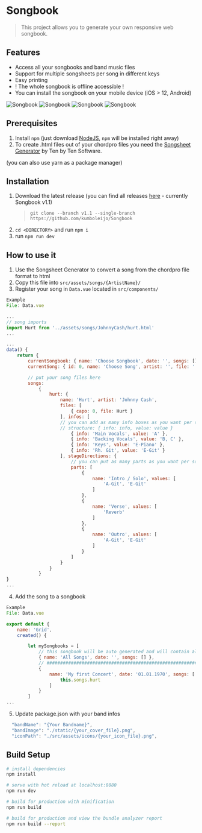 # Songbook

> This project allows you to generate your own responsive web songbook.

## Features

- Access all your songbooks and band music files
- Support for multiple songsheets per song in different keys
- Easy printing
- ! The whole songbook is offline accessible !
- You can install the songbook on your mobile device (iOS > 12, Android)

![Songbook](https://github.com/kumboleijo/Songbook/blob/master/imgs/img_1.png?raw=true)
![Songbook](https://github.com/kumboleijo/Songbook/blob/master/imgs/img_2.png?raw=true)
![Songbook](https://github.com/kumboleijo/Songbook/blob/master/imgs/ios_1.png?raw=true)
![Songbook](https://github.com/kumboleijo/Songbook/blob/master/imgs/ios_2.png?raw=true)

## Prerequisites

1.  Install `npm` (just download [NodeJS](https://nodejs.org/en/), `npm` will be installed right away)
2.  To create .html files out of your chordpro files you need the [Songsheet Generator](http://tenbyten.com/software/songsgen/) by Ten by Ten Software.

(you can also use yarn as a package manager)

## Installation

1.  Download the latest release (you can find all releases [here](https://github.com/kumboleijo/Songbook/releases) - currently Songbook v1.1)
    > `git clone --branch v1.1 --single-branch https://github.com/kumboleijo/Songbook`
2.  `cd <DIRECTORY>` and run `npm i`
3.  run `npm run dev`

## How to use it

1.  Use the Songsheet Generator to convert a song from the chordpro file format to html
2.  Copy this file into `src/assets/songs/{ArtistName}/`
3.  Register your song in `Data.vue` located in `src/components/`

```javascript
Example
File: Data.vue

...
// song imports
import Hurt from '../assets/songs/JohnnyCash/hurt.html'
...

...
data() {
    return {
        currentSongbook: { name: 'Choose Songbook', date: '', songs: [] },
        currentSong: { id: 0, name: 'Choose Song', artist: '', file: '', infos: [] },

        // put your song files here
        songs:
            {
                hurt: {
                    name: 'Hurt', artist: 'Johnny Cash',
                    files: [
                        { capo: 0, file: Hurt }
                    ], infos: [
                    // you can add as many info boxes as you want per song
                    // structure: { info: info, value: value }
                        { info: 'Main Vocals', value: 'A' },
                        { info: 'Backing Vocals', value: 'B, C' },
                        { info: 'Keys', value: 'E-Piano' },
                        { info: 'Rh. Git', value: 'E-Git' }
                    ], stageDirections: {
                        // you can put as many parts as you want per song
                        parts: [
                            {
                                name: 'Intro / Solo', values: [
                                    'A-Git', 'E-Git'
                                ]
                            },
                            {
                                name: 'Verse', values: [
                                    'Reverb'
                                ]
                            },
                            {
                                name: 'Outro', values: [
                                    'A-Git', 'E-Git'
                                ]
                            }
                        ]
                    }
                }
            }
}
...
```

4.  Add the song to a songbook

```javascript
Example
File: Data.vue

export default {
    name: 'Grid',
    created() {

        let mySongbooks = [
            // this songbook will be auto generated and will contain all songs :)
            { name: 'All Songs', date: '', songs: [] },
            // #############################################################
            {
                name: 'My first Concert', date: '01.01.1970', songs: [
                    this.songs.hurt
                ]
            }
        ]
...
```

5.  Update package.json with your band infos

```javascript
  "bandName": "{Your Bandname}",
  "bandImage": "./static/{your_cover_file}.png",
  "iconPath": "./src/assets/icons/{your_icon_file}.png",
```

## Build Setup

```bash
# install dependencies
npm install

# serve with hot reload at localhost:8080
npm run dev

# build for production with minification
npm run build

# build for production and view the bundle analyzer report
npm run build --report
```
